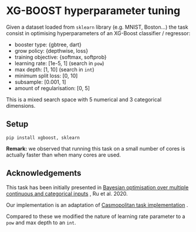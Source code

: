 # XG-BOOST hyperparameter tuning

Given a dataset loaded from `sklearn` library (e.g. MNIST, Boston...) the task consist in optimising hyperparameters of
an XG-Boost classifier / regressor:

- booster type: {gbtree, dart}
- grow policy: {depthwise, loss}
- training objective: {softmax, softprob}
- learning rate: \[1e-5, 1\]  (search in `pow`)
- max depth: \[1, 10\]  (search in `int`)
- minimum split loss: \[0, 10\]
- subsample: \[0.001, 1\]
- amount of regularisation: \[0, 5\]

This is a mixed search space with 5 numerical and 3 categorical dimensions.


## Setup

```shell
pip install xgboost, sklearn
```

**Remark:** we observed that running this task on a small number of cores is actually faster than when many cores are
used.

## Acknowledgements

This task has been initially presented in
[Bayesian optimisation over multiple continuous and categorical inputs](https://www.google.com/url?sa=t&rct=j&q=&esrc=s&source=web&cd=&cad=rja&uact=8&ved=2ahUKEwiHqZ237ZP6AhU1_7sIHdCBA18QFnoECA4QAQ&url=https%3A%2F%2Farxiv.org%2Fabs%2F1906.08878&usg=AOvVaw05WOh0_OOBRxflDKoGBqIF)
, Ru et al. 2020.

Our implementation is an adaptation of
[Casmopolitan task implementation](https://github.com/xingchenwan/Casmopolitan/blob/ae7f5a06206712e7776562c5c0e8f771c8780575/mixed_test_func/xgboost_hp.py#L117)
.

Compared to these we modified the nature of learning rate parameter to a `pow` and max depth to an 
`int`.